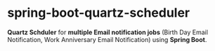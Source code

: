 # spring-boot-quartz-scheduler
**Quartz Schduler** for **multiple Email notification jobs** (Birth Day Email Notification, Work Anniversary Email Notification) using **Spring Boot**. 
